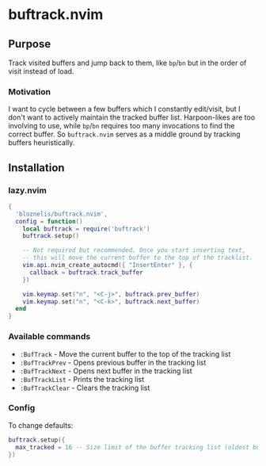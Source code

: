 # buftrack.nvim

## Purpose
Track visited buffers and jump back to them, like `bp`/`bn` but in the order of visit instead of load.

### Motivation
I want to cycle between a few buffers which I constantly edit/visit, but I don't want to actively maintain the tracked buffer list.
Harpoon-likes are too involving to use, while `bp`/`bn` requires too many invocations to find the correct buffer. So `buftrack.nvim`
serves as a middle ground by tracking buffers heuristically.

## Installation
### lazy.nvim
```lua
{
  'bloznelis/buftrack.nvim',
  config = function()
    local buftrack = require('buftrack')
    buftrack.setup()

    -- Not required but recommended. Once you start inserting text,
    -- this will move the current buffer to the top of the tracklist.
    vim.api.nvim_create_autocmd({ "InsertEnter" }, {
      callback = buftrack.track_buffer
    })

    vim.keymap.set("n", "<C-j>", buftrack.prev_buffer)
    vim.keymap.set("n", "<C-k>", buftrack.next_buffer)
  end
}
```

### Available commands
- `:BufTrack` - Move the current buffer to the top of the tracking list
- `:BufTrackPrev` - Opens previous buffer in the tracking list
- `:BufTrackNext` - Opens next buffer in the tracking list
- `:BufTrackList` - Prints the tracking list
- `:BufTrackClear` - Clears the tracking list

### Config
To change defaults:
```lua
buftrack.setup({
  max_tracked = 16 -- Size limit of the buffer tracking list (oldest buffers are dropped)
})
```
